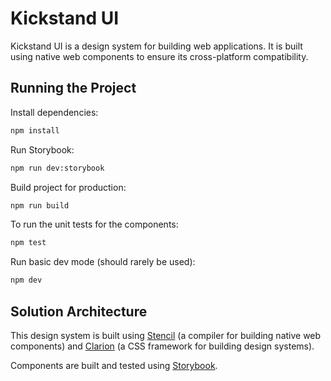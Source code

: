 # Kickstand UI

Kickstand UI is a design system for building web applications. It is built using native web components to ensure its cross-platform compatibility.

## Running the Project

Install dependencies:

```bash
npm install
```

Run Storybook:

```bash
npm run dev:storybook
```

Build project for production:

```bash
npm run build
```

To run the unit tests for the components:

```bash
npm test
```

Run basic dev mode (should rarely be used):

```bash
npm dev
```

## Solution Architecture

This design system is built using [Stencil](https://stenciljs.com/) (a compiler for building native web components) and [Clarion](https://projectclarion.com) (a CSS framework for building design systems).

Components are built and tested using [Storybook](https://storybook.js.org/).


<!-- ## Using this component

### Script tag

- [Publish to NPM](https://docs.npmjs.com/getting-started/publishing-npm-packages)
- Put a script tag similar to this `<script src='https://unpkg.com/my-component@0.0.1/dist/mycomponent.js'></script>` in the head of your index.html
- Then you can use the element anywhere in your template, JSX, html etc

### Node Modules
- Run `npm install my-component --save`
- Put a script tag similar to this `<script src='node_modules/my-component/dist/mycomponent.js'></script>` in the head of your index.html
- Then you can use the element anywhere in your template, JSX, html etc

### In a stencil-starter app
- Run `npm install my-component --save`
- Add an import to the npm packages `import my-component;`
- Then you can use the element anywhere in your template, JSX, html etc -->
